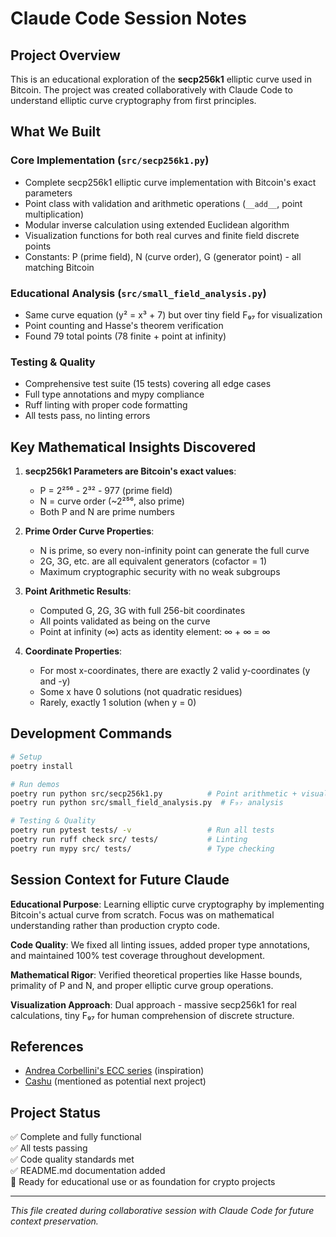 # Claude Code Session Notes

## Project Overview
This is an educational exploration of the **secp256k1** elliptic curve used in Bitcoin. The project was created collaboratively with Claude Code to understand elliptic curve cryptography from first principles.

## What We Built

### Core Implementation (`src/secp256k1.py`)
- Complete secp256k1 elliptic curve implementation with Bitcoin's exact parameters
- Point class with validation and arithmetic operations (`__add__`, point multiplication)
- Modular inverse calculation using extended Euclidean algorithm
- Visualization functions for both real curves and finite field discrete points
- Constants: P (prime field), N (curve order), G (generator point) - all matching Bitcoin

### Educational Analysis (`src/small_field_analysis.py`)
- Same curve equation (y² = x³ + 7) but over tiny field F₉₇ for visualization
- Point counting and Hasse's theorem verification
- Found 79 total points (78 finite + point at infinity)

### Testing & Quality
- Comprehensive test suite (15 tests) covering all edge cases
- Full type annotations and mypy compliance
- Ruff linting with proper code formatting
- All tests pass, no linting errors

## Key Mathematical Insights Discovered

1. **secp256k1 Parameters are Bitcoin's exact values**:
   - P = 2²⁵⁶ - 2³² - 977 (prime field)
   - N = curve order (~2²⁵⁶, also prime)
   - Both P and N are prime numbers

2. **Prime Order Curve Properties**:
   - N is prime, so every non-infinity point can generate the full curve
   - 2G, 3G, etc. are all equivalent generators (cofactor = 1)
   - Maximum cryptographic security with no weak subgroups

3. **Point Arithmetic Results**:
   - Computed G, 2G, 3G with full 256-bit coordinates
   - All points validated as being on the curve
   - Point at infinity (∞) acts as identity element: ∞ + ∞ = ∞

4. **Coordinate Properties**:
   - For most x-coordinates, there are exactly 2 valid y-coordinates (y and -y)
   - Some x have 0 solutions (not quadratic residues)
   - Rarely, exactly 1 solution (when y = 0)

## Development Commands

```bash
# Setup
poetry install

# Run demos
poetry run python src/secp256k1.py          # Point arithmetic + visualizations
poetry run python src/small_field_analysis.py  # F₉₇ analysis

# Testing & Quality
poetry run pytest tests/ -v                 # Run all tests
poetry run ruff check src/ tests/           # Linting
poetry run mypy src/ tests/                 # Type checking
```

## Session Context for Future Claude

**Educational Purpose**: Learning elliptic curve cryptography by implementing Bitcoin's actual curve from scratch. Focus was on mathematical understanding rather than production crypto code.

**Code Quality**: We fixed all linting issues, added proper type annotations, and maintained 100% test coverage throughout development.

**Mathematical Rigor**: Verified theoretical properties like Hasse bounds, primality of P and N, and proper elliptic curve group operations.

**Visualization Approach**: Dual approach - massive secp256k1 for real calculations, tiny F₉₇ for human comprehension of discrete structure.

## References
- [Andrea Corbellini's ECC series](https://andrea.corbellini.name/2015/05/17/elliptic-curve-cryptography-a-gentle-introduction/) (inspiration)
- [Cashu](https://cashu.space/) (mentioned as potential next project)

## Project Status
✅ Complete and fully functional  
✅ All tests passing  
✅ Code quality standards met  
✅ README.md documentation added  
🎯 Ready for educational use or as foundation for crypto projects

---

*This file created during collaborative session with Claude Code for future context preservation.*